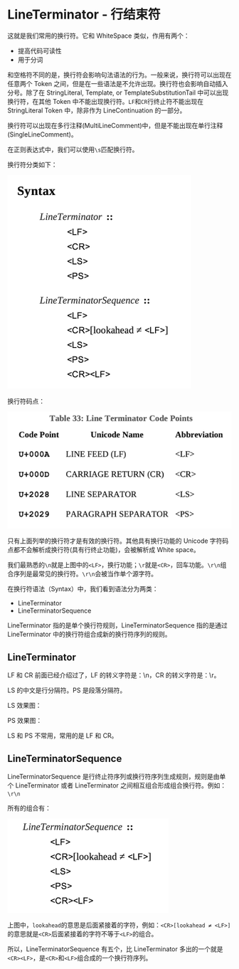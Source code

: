 # LineTerminator - 行结束符

这就是我们常用的换行符。它和 WhiteSpace 类似，作用有两个：

- 提高代码可读性
- 用于分词

和空格符不同的是，换行符会影响句法语法的行为。一般来说，换行符可以出现在任意两个 Token 之间，但是在一些语法是不允许出现。换行符也会影响自动插入分号。除了在 StringLiteral, Template, or TemplateSubstitutionTail 中可以出现换行符，在其他 Token 中不能出现换行符。`LF`和`CR`行终止符不能出现在 StringLiteral Token 中，除非作为 LineContinuation 的一部分。

换行符可以出现在多行注释(MultiLineComment)中，但是不能出现在单行注释(SingleLineComment)。

在正则表达式中，我们可以使用`\s`匹配换行符。

换行符分类如下：

![lineTerminator](./images/lineTerminator.png)

换行符码点：

![lineTerminatorCodePoint](./images/lineTerminatorCodePoint.png)

只有上面列举的换行符才是有效的换行符。其他具有换行功能的 Unicode 字符码点都不会解析成换行符(具有行终止功能)，会被解析成 White space。

我们最熟悉的`\n`就是上图中的`<LF>`，换行功能；`\r`就是`<CR>`，回车功能。`\r\n`组合序列是最常见的换行符。`\r\n`会被当作单个源字符。

在换行符语法（Syntax）中，我们看到语法分为两类：

- LineTerminator
- LineTerminatorSequence

LineTerminator 指的是单个换行符规则，LineTerminatorSequence 指的是通过 LineTerminator 中的换行符组合成新的换行符序列的规则。

## LineTerminator

LF 和 CR 前面已经介绍过了，LF 的转义字符是：\n，CR 的转义字符是：\r。

LS 的中文是行分隔符。PS 是段落分隔符。

LS 效果图：

PS 效果图：

LS 和 PS 不常用，常用的是 LF 和 CR。

## LineTerminatorSequence

LineTerminatorSequence 是行终止符序列或换行符序列生成规则，规则是由单个 LineTerminator 或者 LineTerminator 之间相互组合形成组合换行符。例如：`\r\n`

所有的组合有：

![LineTerminatorSequence](./images/lineTerminatorSequence.png)

上图中，`lookahead`的意思是后面紧接着的字符，例如：`<CR>[lookahead ≠ <LF>]`的意思就是`<CR>`后面紧接着的字符不等于`<LF>`的组合。

所以，LineTerminatorSequence 有五个，比 LineTerminator 多出的一个就是`<CR><LF>`，是`<CR>`和`<LF>`组合成的一个换行符序列。
